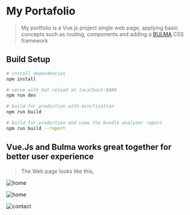 # My Portafolio

> My portfolio is a Vue.js project single web page, applying basic concepts such as routing, components and adding a [BULMA](https://bulma.io/) CSS framework

## Build Setup

``` bash
# install dependencies
npm install

# serve with hot reload at localhost:8080
npm run dev

# build for production with minification
npm run build

# build for production and view the bundle analyzer report
npm run build --report
```


## Vue.Js and Bulma works great together for better user experience
>The Web page looks like this,

![home](../master/img/header.png)

![home](../master/img/home.png)

![contact](../master/img/contact.png)




